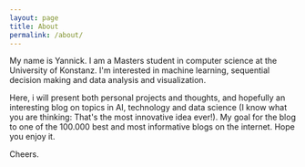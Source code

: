 ```yaml
---
layout: page
title: About
permalink: /about/
---
```


My name is Yannick. I am a Masters student in computer science at the University of Konstanz.
I'm interested in machine learning, sequential decision making and data analysis and visualization.

Here, i will present both personal projects and thoughts, and hopefully an interesting blog on topics in AI, technology and data science (I know what you are thinking: That's the most innovative idea ever!). My goal for the blog to one of the 100.000 best and most informative blogs on the internet. Hope you enjoy it. 

Cheers.
